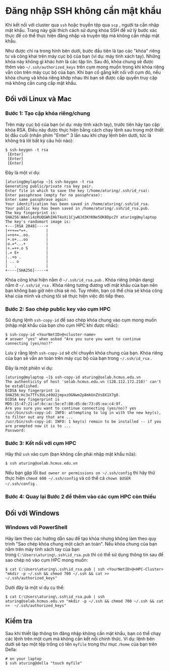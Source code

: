 # Đăng nhập SSH không cần mật khẩu

Khi kết nối với cluster  qua `ssh` hoặc truyền tệp qua `scp` , người ta cần nhập mật khẩu. Trang này giải thích cách sử dụng khóa SSH để xử lý bước xác thực để có thể thực hiện đăng nhập và truyền tệp mà không cần nhập mật khẩu.

Như được chỉ ra trong hình bên dưới, bước đầu tiên là tạo các "khóa" riêng tư và công khai trên máy cục bộ của bạn (ví dụ: máy tính xách tay). Những khóa này không gì khác hơn là các tập tin. Sau đó, khóa chung sẽ được thêm vào `~/.ssh/authorized_keys` trên cụm mong muốn trong khi khóa riêng vẫn còn trên máy cục bộ của bạn. Khi bạn cố gắng kết nối với cụm đó, nếu khóa chung và khóa riêng khớp nhau thì bạn sẽ được cấp quyền truy cập mà không cần cung cấp mật khẩu.

## Đối với Linux và Mac

### Bước 1: Tạo cặp khóa riêng/chung

Trên máy cục bộ của bạn (ví dụ: máy tính xách tay), trước tiên hãy tạo cặp khóa RSA. Điều này được thực hiện bằng cách chạy lệnh sau trong một thiết bị đầu cuối (nhấn phím "Enter" 3 lần sau khi chạy lệnh bên dưới, tức là không trả lời bất kỳ câu hỏi nào):

```
$ ssh-keygen -t rsa
 [Enter]
 [Enter]
 [Enter]

```

Đây là một ví dụ:

```
[aturing@mylaptop ~]$ ssh-keygen -t rsa
Generating public/private rsa key pair.
Enter file in which to save the key (/home/aturing/.ssh/id_rsa):
Enter passphrase (empty for no passphrase):
Enter same passphrase again:
Your identification has been saved in /home/aturing/.ssh/id_rsa.
Your public key has been saved in /home/aturing/.ssh/id_rsa.pub.
The key fingerprint is:
SHA256:WAmli4zRUQGWhIHkT4oXi1CjwNJd3KYKNe5OK8DpcZY aturing@mylaptop
The key's randomart image is:
+---[RSA 2048]----+
|+++==*=+.        |
|=+o+=..oo.       |
|+.o+...oo        |
|o.=*...+         |
|+.=++.o S        |
|.= E+            |
|..+o .           |
| .. o            |
|   .             |
+----[SHA256]-----+

```

Khóa công khai hiện nằm ở `~/.ssh/id_rsa.pub` . Khóa riêng (nhận dạng) nằm ở `~/.ssh/id_rsa` . Khóa riêng tương đương với mật khẩu của bạn nên bạn không bao giờ nên chia sẻ nó. Tuy nhiên, bạn có thể chia sẻ khóa công khai của mình và chúng tôi sẽ thực hiện việc đó tiếp theo.

### Bước 2: Sao chép public key vào cụm HPC

Sử dụng lệnh `ssh-copy-id` để sao chép khóa chung vào cụm mong muốn (nhập mật khẩu của bạn cho cụm HPC khi được nhắc):

```
$ ssh-copy-id <YourNetID>@<cluster-name>
# answer "yes" when asked "Are you sure you want to continue connecting (yes/no)?"

```

Lưu ý rằng lệnh `ssh-copy-id` sẽ chỉ chuyển khóa chung của bạn. Khóa riêng của bạn sẽ vẫn an toàn trên máy cục bộ của bạn trong `~/.ssh/id_rsa` .

Đây là một phiên ví dụ:

```
[aturing@mylaptop ~]$ ssh-copy-id aturing@selab.hcmus.edu.vn
The authenticity of host 'selab.hcmus.edu.vn (128.112.172.210)' can't be established.
ECDSA key fingerprint is SHA256:Hc3x7Tfs3ULz49U2jmpxzOGNwm2p8mkUnZVs8X1X7g8.
ECDSA key fingerprint is MD5:15:47:21:af:6c:ac:5e:e7:88:d5:de:73:d5:ea:c4:9f.
Are you sure you want to continue connecting (yes/no)? yes
/usr/bin/ssh-copy-id: INFO: attempting to log in with the new key(s), to filter out any that are ...
/usr/bin/ssh-copy-id: INFO: 1 key(s) remain to be installed -- if you are prompted now it is to ...
Password:

```

### Bước 3: Kết nối với cụm HPC

Hãy thử `ssh` vào cụm (bạn không cần phải nhập mật khẩu nữa):

```
$ ssh aturing@selab.hcmus.edu.vn

```

Nếu bạn gặp lỗi `Bad owner or permissions on ~/.ssh/config` thì hãy thử thực hiện `chmod 600 ~/.ssh/config` và có thể cả `chown $USER ~/.ssh/config` .

### Bước 4: Quay lại Bước 2 để thêm vào các cụm HPC còn thiếu

## Đối với Windows

### Windows với PowerShell

Hãy làm theo các hướng dẫn sau để tạo khóa nhưng không làm theo quy trình "Sao chép khóa chung một cách an toàn". Nếu khóa chung của bạn nằm trên máy tính xách tay của bạn trong `C:\Users\aturing\.ssh\id_rsa.pub` thì có thể sử dụng thông tin sau để sao chép nó vào cụm HPC mong muốn:

```
$ cat C:\Users\aturing\.ssh\id_rsa.pub | ssh <YourNetID>@<HPC-Cluster> "mkdir -p ~/.ssh && chmod 700 ~/.ssh && cat >>  ~/.ssh/authorized_keys"

```

Dưới đây là một ví dụ cụ thể:

```
$ cat C:\Users\aturing\.ssh\id_rsa.pub | ssh aturing@selab.hcmus.edu.vn "mkdir -p ~/.ssh && chmod 700 ~/.ssh && cat >>  ~/.ssh/authorized_keys"

```

## Kiểm tra

Sau khi thiết lập thông tin đăng nhập không cần mật khẩu, bạn có thể chạy các lệnh trên một cụm mà không cần kết nối chính thức. Ví dụ: lệnh bên dưới sẽ tạo một tệp trống có tên `myfile` trong thư mục `/home` của bạn trên Della:

```
# on your laptop
$ ssh aturing@della "touch myfile"
```
